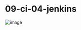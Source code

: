 # 09-ci-04-jenkins
![image](https://github.com/user-attachments/assets/0c7c2398-863a-45e5-841f-3d0978a08fa7)
